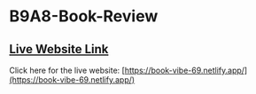 # B9A8-Book-Review



## [ Live Website Link](https://book-vibe-69.netlify.app/)

Click here for the live website: [https://book-vibe-69.netlify.app/](https://book-vibe-69.netlify.app/)
